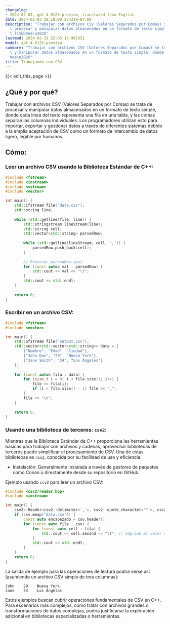 ```yaml
---
changelog:
- 2024-02-03, gpt-4-0125-preview, translated from English
date: 2024-02-03 19:19:00.274319-07:00
description: "Trabajar con archivos CSV (Valores Separados por Comas) se trata de\
  \ procesar y manipular datos almacenados en un formato de texto simple, donde cada\
  \ l\xEDnea\u2026"
lastmod: 2024-02-19 22:05:17.901951
model: gpt-4-0125-preview
summary: "Trabajar con archivos CSV (Valores Separados por Comas) se trata de procesar\
  \ y manipular datos almacenados en un formato de texto simple, donde cada l\xED\
  nea\u2026"
title: Trabajando con CSV
---
```


{{< edit_this_page >}}

## ¿Qué y por qué?

Trabajar con archivos CSV (Valores Separados por Comas) se trata de procesar y manipular datos almacenados en un formato de texto simple, donde cada línea del texto representa una fila en una tabla, y las comas separan las columnas individuales. Los programadores utilizan esto para importar, exportar y gestionar datos a través de diferentes sistemas debido a la amplia aceptación de CSV como un formato de intercambio de datos ligero, legible por humanos.

## Cómo:

### Leer un archivo CSV usando la Biblioteca Estándar de C++:

```cpp
#include <fstream>
#include <iostream>
#include <sstream>
#include <vector>

int main() {
    std::ifstream file("data.csv");
    std::string line;
    
    while (std::getline(file, line)) {
        std::stringstream lineStream(line);
        std::string cell;
        std::vector<std::string> parsedRow;
        
        while (std::getline(lineStream, cell, ',')) {
            parsedRow.push_back(cell);
        }
        
        // Procesar parsedRow aquí
        for (const auto& val : parsedRow) {
            std::cout << val << "\t";
        }
        std::cout << std::endl;
    }
    
    return 0;
}
```

### Escribir en un archivo CSV:

```cpp
#include <fstream>
#include <vector>

int main() {
    std::ofstream file("output.csv");
    std::vector<std::vector<std::string>> data = {
        {"Nombre", "Edad", "Ciudad"},
        {"John Doe", "29", "Nueva York"},
        {"Jane Smith", "34", "Los Ángeles"}
    };
    
    for (const auto& fila : data) {
        for (size_t i = 0; i < fila.size(); i++) {
            file << fila[i];
            if (i < fila.size() - 1) file << ",";
        }
        file << "\n";
    }
    
    return 0;
}
```

### Usando una biblioteca de terceros: `csv2`:

Mientras que la Biblioteca Estándar de C++ proporciona las herramientas básicas para trabajar con archivos y cadenas, aprovechar bibliotecas de terceros puede simplificar el procesamiento de CSV. Una de estas bibliotecas es `csv2`, conocida por su facilidad de uso y eficiencia.

- Instalación: Generalmente instalada a través de gestores de paquetes como Conan o directamente desde su repositorio en GitHub.

Ejemplo usando `csv2` para leer un archivo CSV:

```cpp
#include <csv2/reader.hpp>
#include <iostream>

int main() {
    csv2::Reader<csv2::delimiter<','>, csv2::quote_character<'"'>, csv2::first_row_is_header<true>> csv;
    if (csv.mmap("data.csv")) {
        const auto encabezado = csv.header();
        for (const auto fila : csv) {
            for (const auto cell : fila) {
                std::cout << cell.second << "\t"; // Imprime el valor de cada celda
            }
            std::cout << std::endl;
        }
    }
    return 0;
}
```

La salida de ejemplo para las operaciones de lectura podría verse así (asumiendo un archivo CSV simple de tres columnas):

```
John    29    Nueva York    
Jane    34    Los Ángeles
```

Estos ejemplos buscan cubrir operaciones fundamentales de CSV en C++. Para escenarios más complejos, como tratar con archivos grandes o transformaciones de datos complejas, podría justificarse la exploración adicional en bibliotecas especializadas o herramientas.
